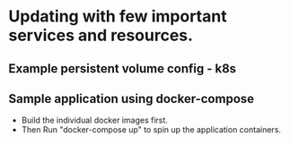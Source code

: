# Updating with few important services and resources.

## Example persistent volume config - k8s

## Sample application using docker-compose
* Build the individual docker images first.
* Then Run "docker-compose up" to spin up the application containers. 

